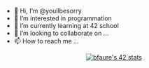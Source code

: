 - 👋 Hi, I’m @youllbesorry
- 👀 I’m interested in programmation
- 🌱 I’m currently learning at 42 school
- 💞️ I’m looking to collaborate on ...
- 📫 How to reach me ...

<p align="center">
	<a href="https://profile.intra.42.fr/users/bfaure"><img src="https://badge42.vercel.app/api/v2/clcsxiibw00830flawow85lxv/stats?cursusId=21&coalitionId=304" alt="bfaure's 42 stats" /></a>
	</a>
</p>

<!---
youllbesorry/youllbesorry is a ✨ special ✨ repository because its `README.md` (this file) appears on your GitHub profile.
You can click the Preview link to take a look at your changes.
--->
